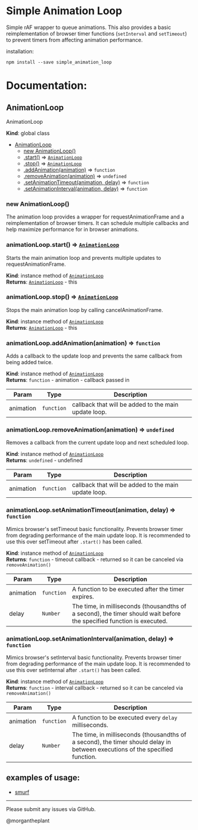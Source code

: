 # Simple Animation Loop
Simple rAF wrapper to queue animations. This also provides a basic reimplementation of browser timer functions (`setInterval` and `setTimeout`) to prevent timers from affecting animation performance. 

installation:
```
npm install --save simple_animation_loop
```




# Documentation:

<a name="AnimationLoop"></a>

## AnimationLoop
AnimationLoop

**Kind**: global class  

* [AnimationLoop](#AnimationLoop)
    * [new AnimationLoop()](#new_AnimationLoop_new)
    * [.start()](#AnimationLoop+start) ⇒ <code>[AnimationLoop](#AnimationLoop)</code>
    * [.stop()](#AnimationLoop+stop) ⇒ <code>[AnimationLoop](#AnimationLoop)</code>
    * [.addAnimation(animation)](#AnimationLoop+addAnimation) ⇒ <code>function</code>
    * [.removeAnimation(animation)](#AnimationLoop+removeAnimation) ⇒ <code>undefined</code>
    * [.setAnimationTimeout(animation, delay)](#AnimationLoop+setAnimationTimeout) ⇒ <code>function</code>
    * [.setAnimationInterval(animation, delay)](#AnimationLoop+setAnimationInterval) ⇒ <code>function</code>

<a name="new_AnimationLoop_new"></a>

### new AnimationLoop()
The animation loop provides a wrapper for requestAnimationFrame and a
reimplementation of browser timers. It can schedule multiple callbacks
and help maximize performance for in browser animations.

<a name="AnimationLoop+start"></a>

### animationLoop.start() ⇒ <code>[AnimationLoop](#AnimationLoop)</code>
Starts the main animation loop and prevents multiple updates to 
requestAnimationFrame.

**Kind**: instance method of <code>[AnimationLoop](#AnimationLoop)</code>  
**Returns**: <code>[AnimationLoop](#AnimationLoop)</code> - this  
<a name="AnimationLoop+stop"></a>

### animationLoop.stop() ⇒ <code>[AnimationLoop](#AnimationLoop)</code>
Stops the main animation loop by calling cancelAnimationFrame.

**Kind**: instance method of <code>[AnimationLoop](#AnimationLoop)</code>  
**Returns**: <code>[AnimationLoop](#AnimationLoop)</code> - this  
<a name="AnimationLoop+addAnimation"></a>

### animationLoop.addAnimation(animation) ⇒ <code>function</code>
Adds a callback to the update loop and prevents the same callback from being 
added twice.

**Kind**: instance method of <code>[AnimationLoop](#AnimationLoop)</code>  
**Returns**: <code>function</code> - animation - callback passed in  

| Param | Type | Description |
| --- | --- | --- |
| animation | <code>function</code> | callback that will be added to the main update loop. |

<a name="AnimationLoop+removeAnimation"></a>

### animationLoop.removeAnimation(animation) ⇒ <code>undefined</code>
Removes a callback from the current update loop and next scheduled loop.

**Kind**: instance method of <code>[AnimationLoop](#AnimationLoop)</code>  
**Returns**: <code>undefined</code> - undefined  

| Param | Type | Description |
| --- | --- | --- |
| animation | <code>function</code> | callback that will be added to the main update loop. |

<a name="AnimationLoop+setAnimationTimeout"></a>

### animationLoop.setAnimationTimeout(animation, delay) ⇒ <code>function</code>
Mimics browser's setTimeout basic functionality. Prevents browser timer from 
degrading performance of the main update loop. It is recommended to use this over
setTimeout after `.start()` has been called.

**Kind**: instance method of <code>[AnimationLoop](#AnimationLoop)</code>  
**Returns**: <code>function</code> - timeout callback - returned so it can be canceled via `removeAnimation()`  

| Param | Type | Description |
| --- | --- | --- |
| animation | <code>function</code> | A function to be executed after the timer expires. |
| delay | <code>Number</code> | The time, in milliseconds (thousandths of a second), the timer  should wait before the specified function is executed. |

<a name="AnimationLoop+setAnimationInterval"></a>

### animationLoop.setAnimationInterval(animation, delay) ⇒ <code>function</code>
Mimics browser's setInterval basic functionality. Prevents browser timer from 
degrading performance of the main update loop. It is recommended to use this over
setInternal after `.start()` has been called.

**Kind**: instance method of <code>[AnimationLoop](#AnimationLoop)</code>  
**Returns**: <code>function</code> - interval callback - returned so it can be canceled via `removeAnimation()`  

| Param | Type | Description |
| --- | --- | --- |
| animation | <code>function</code> | A function to be executed every `delay` milliseconds. |
| delay | <code>Number</code> | The time, in milliseconds (thousandths of a second), the timer  should delay in between executions of the specified function. |


## examples of usage:

 - [smurf](https://github.com/Morgantheplant/smurf)

<hr />

Please submit any issues via GitHub.

@morgantheplant